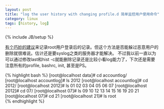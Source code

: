 ```yaml
---
layout: post
title: "log the user history with changing profile.d 简单监控用户使用命令"
category: linux
tags: [history, log]
---
```

{% include JB/setup %}

[有个巧妙的建议](https://github.com/kingkongmok/linux/blob/master/etc/profile.d/accountlog.sh)来记录root用户登录后的记录。但这个方法是否能躲过恶意用户的删除就很难说。估计还是要syslog之类的服务器才能解决。
不过我以前一直以为可以通过修改last和hist -c就能删除记录还是比较小看log能力了，下次还是需要注意所有的profile, bashrc, init, 甚至是PS。

{% highlight bash %}
[root@localhost data]# cd accountlog/
[root@localhost accountlog]# ls
2012
[root@localhost accountlog]# cd 2012/
[root@localhost 2012]# ls
01  02  03  04  05  06  07
[root@localhost 2012]# cd 07/
[root@localhost 07]# ls
09  10  12  13  14  15  16  19  20  21
[root@localhost 07]# cd 21
[root@localhost 21]# ls
root  
{% endhighlight %}


